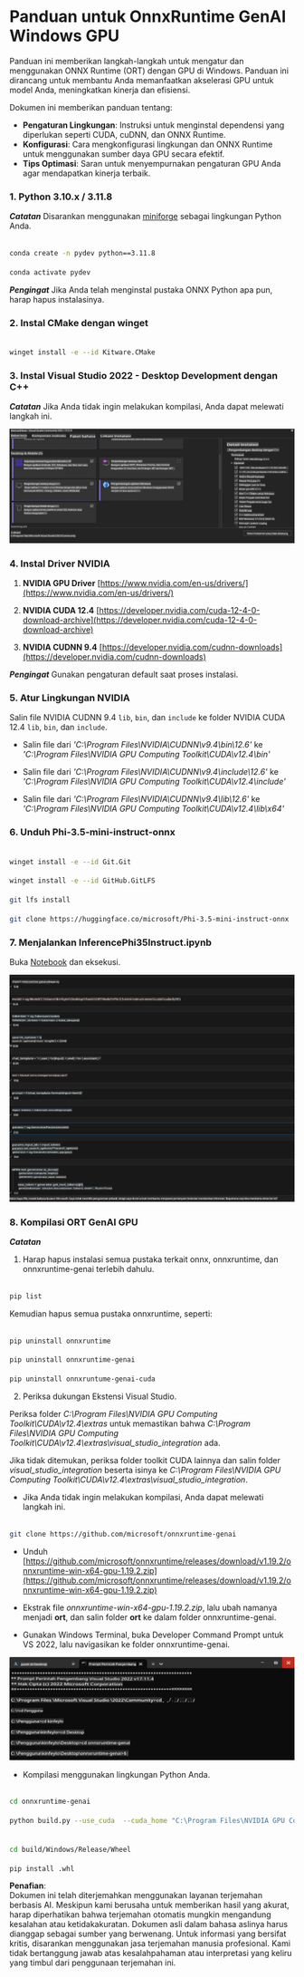 # **Panduan untuk OnnxRuntime GenAI Windows GPU**

Panduan ini memberikan langkah-langkah untuk mengatur dan menggunakan ONNX Runtime (ORT) dengan GPU di Windows. Panduan ini dirancang untuk membantu Anda memanfaatkan akselerasi GPU untuk model Anda, meningkatkan kinerja dan efisiensi.

Dokumen ini memberikan panduan tentang:

- **Pengaturan Lingkungan**: Instruksi untuk menginstal dependensi yang diperlukan seperti CUDA, cuDNN, dan ONNX Runtime.
- **Konfigurasi**: Cara mengkonfigurasi lingkungan dan ONNX Runtime untuk menggunakan sumber daya GPU secara efektif.
- **Tips Optimasi**: Saran untuk menyempurnakan pengaturan GPU Anda agar mendapatkan kinerja terbaik.

### **1. Python 3.10.x / 3.11.8**

   ***Catatan*** Disarankan menggunakan [miniforge](https://github.com/conda-forge/miniforge/releases/latest/download/Miniforge3-Windows-x86_64.exe) sebagai lingkungan Python Anda.

   ```bash

   conda create -n pydev python==3.11.8

   conda activate pydev

   ```

   ***Pengingat*** Jika Anda telah menginstal pustaka ONNX Python apa pun, harap hapus instalasinya.

### **2. Instal CMake dengan winget**

   ```bash

   winget install -e --id Kitware.CMake

   ```

### **3. Instal Visual Studio 2022 - Desktop Development dengan C++**

   ***Catatan*** Jika Anda tidak ingin melakukan kompilasi, Anda dapat melewati langkah ini.

![CPP](../../../../../../translated_images/01.8964c1fa47e00dc36af710b967e72dd2f8a2be498e49c8d4c65c11ba105dedf8.id.png)

### **4. Instal Driver NVIDIA**

1. **NVIDIA GPU Driver** [https://www.nvidia.com/en-us/drivers/](https://www.nvidia.com/en-us/drivers/)

2. **NVIDIA CUDA 12.4** [https://developer.nvidia.com/cuda-12-4-0-download-archive](https://developer.nvidia.com/cuda-12-4-0-download-archive)

3. **NVIDIA CUDNN 9.4** [https://developer.nvidia.com/cudnn-downloads](https://developer.nvidia.com/cudnn-downloads)

***Pengingat*** Gunakan pengaturan default saat proses instalasi.

### **5. Atur Lingkungan NVIDIA**

Salin file NVIDIA CUDNN 9.4 `lib`, `bin`, dan `include` ke folder NVIDIA CUDA 12.4 `lib`, `bin`, dan `include`.

- Salin file dari *'C:\Program Files\NVIDIA\CUDNN\v9.4\bin\12.6'* ke *'C:\Program Files\NVIDIA GPU Computing Toolkit\CUDA\v12.4\bin'*

- Salin file dari *'C:\Program Files\NVIDIA\CUDNN\v9.4\include\12.6'* ke *'C:\Program Files\NVIDIA GPU Computing Toolkit\CUDA\v12.4\include'*

- Salin file dari *'C:\Program Files\NVIDIA\CUDNN\v9.4\lib\12.6'* ke *'C:\Program Files\NVIDIA GPU Computing Toolkit\CUDA\v12.4\lib\x64'*

### **6. Unduh Phi-3.5-mini-instruct-onnx**

   ```bash

   winget install -e --id Git.Git

   winget install -e --id GitHub.GitLFS

   git lfs install

   git clone https://huggingface.co/microsoft/Phi-3.5-mini-instruct-onnx

   ```

### **7. Menjalankan InferencePhi35Instruct.ipynb**

   Buka [Notebook](../../../../../../code/09.UpdateSamples/Aug/ortgpu-phi35-instruct.ipynb) dan eksekusi.

![RESULT](../../../../../../translated_images/02.be96d16e7b1007f1f3941f65561553e62ccbd49c962f3d4a9154b8326c033ec1.id.png)

### **8. Kompilasi ORT GenAI GPU**

   ***Catatan*** 
   
   1. Harap hapus instalasi semua pustaka terkait onnx, onnxruntime, dan onnxruntime-genai terlebih dahulu.

   ```bash

   pip list 
   
   ```

   Kemudian hapus semua pustaka onnxruntime, seperti:

   ```bash

   pip uninstall onnxruntime

   pip uninstall onnxruntime-genai

   pip uninstall onnxruntume-genai-cuda
   
   ```

   2. Periksa dukungan Ekstensi Visual Studio.

   Periksa folder *C:\Program Files\NVIDIA GPU Computing Toolkit\CUDA\v12.4\extras* untuk memastikan bahwa *C:\Program Files\NVIDIA GPU Computing Toolkit\CUDA\v12.4\extras\visual_studio_integration* ada.

   Jika tidak ditemukan, periksa folder toolkit CUDA lainnya dan salin folder *visual_studio_integration* beserta isinya ke *C:\Program Files\NVIDIA GPU Computing Toolkit\CUDA\v12.4\extras\visual_studio_integration*.

   - Jika Anda tidak ingin melakukan kompilasi, Anda dapat melewati langkah ini.

   ```bash

   git clone https://github.com/microsoft/onnxruntime-genai

   ```

   - Unduh [https://github.com/microsoft/onnxruntime/releases/download/v1.19.2/onnxruntime-win-x64-gpu-1.19.2.zip](https://github.com/microsoft/onnxruntime/releases/download/v1.19.2/onnxruntime-win-x64-gpu-1.19.2.zip)

   - Ekstrak file *onnxruntime-win-x64-gpu-1.19.2.zip*, lalu ubah namanya menjadi **ort**, dan salin folder **ort** ke dalam folder onnxruntime-genai.

   - Gunakan Windows Terminal, buka Developer Command Prompt untuk VS 2022, lalu navigasikan ke folder onnxruntime-genai.

![RESULT](../../../../../../translated_images/03.53bb08e3bde53edd1735c5546fb32b9b0bdba93d8241c5e6e3196d8bc01adbd7.id.png)

   - Kompilasi menggunakan lingkungan Python Anda.

   ```bash

   cd onnxruntime-genai

   python build.py --use_cuda  --cuda_home "C:\Program Files\NVIDIA GPU Computing Toolkit\CUDA\v12.4" --config Release
 

   cd build/Windows/Release/Wheel

   pip install .whl

   ```

**Penafian**:  
Dokumen ini telah diterjemahkan menggunakan layanan terjemahan berbasis AI. Meskipun kami berusaha untuk memberikan hasil yang akurat, harap diperhatikan bahwa terjemahan otomatis mungkin mengandung kesalahan atau ketidakakuratan. Dokumen asli dalam bahasa aslinya harus dianggap sebagai sumber yang berwenang. Untuk informasi yang bersifat kritis, disarankan menggunakan jasa terjemahan manusia profesional. Kami tidak bertanggung jawab atas kesalahpahaman atau interpretasi yang keliru yang timbul dari penggunaan terjemahan ini.